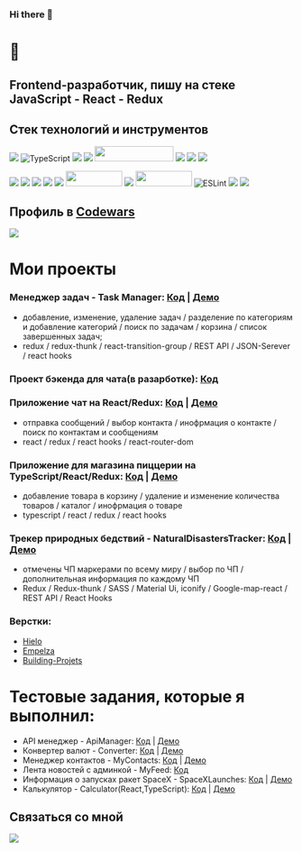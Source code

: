 ### Hi there 👋

<!--
**DeniPashaev/DeniPashaev** is a ✨ _special_ ✨ repository because its `README.md` (this file) appears on your GitHub profile.

Here are some ideas to get you started:

- 🔭 I’m currently working on ...
- 🌱 I’m currently learning ...
- 👯 I’m looking to collaborate on ...
- 🤔 I’m looking for help with ...
- 💬 Ask me about ...
- 📫 How to reach me: ...
- 😄 Pronouns: ...
- ⚡ Fun fact: ...
-->

# 👋 
## Frontend-разработчик, пишу на стеке JavaScript - React - Redux

<!--
**lors08-08/lors08-08** is a ✨ _special_ ✨ repository because its `README.md` (this file) appears on your GitHub profile.

Here are some ideas to get you started:

- 🔭 I’m currently working on ...
- 🌱 I’m currently learning ...
- 👯 I’m looking to collaborate on ...
- 🤔 I’m looking for help with ...
- 💬 Ask me about ...
- 📫 How to reach me: ...
- 😄 Pronouns: ...
- ⚡ Fun fact: ...
-->

## Cтек технологий и инструментов 

![](https://img.shields.io/badge/javascript%20-%23323330.svg?&style=for-the-badge&logo=javascript&logoColor=%23F7DF1E)
	<img alt="TypeScript" src="https://img.shields.io/badge/typescript%20-%23007ACC.svg?&style=for-the-badge&logo=typescript&logoColor=white"/>
![](https://img.shields.io/badge/react%20-%2320232a.svg?&style=for-the-badge&logo=react&logoColor=%2361DAFB)
![](https://img.shields.io/badge/redux%20-%23593d88.svg?&style=for-the-badge&logo=redux&logoColor=white)
<img src="https://camo.githubusercontent.com/05fa5b49e5aed65571a782d2d5a857a463c6862ffea1a420aa076f4fe9edb895/68747470733a2f2f696d672e736869656c64732e696f2f62616467652f52656475782d2d5468756e6b2d3233306633393f7374796c653d666c61742d737175617265266c6f676f3d5265647578266c6f676f436f6c6f723d666633393239" width="140" height="27"/>
![](https://camo.githubusercontent.com/8a8257a8f104d3daca432d3314fd2a250f1884bfd4b43bbbc7b6d8a77f703c60/68747470733a2f2f696d672e736869656c64732e696f2f62616467652f524553454c4543542d3030303f7374796c653d666f722d7468652d6261646765266c6f676f3d266c6f676f436f6c6f723d31)
![](https://camo.githubusercontent.com/06c0bc883dbe01bef31f65c7549edb3b8516bda71d119369a032b1fc2d63fb41/68747470733a2f2f696d672e736869656c64732e696f2f62616467652f4e6578742e6a732d3030303f7374796c653d666f722d7468652d6261646765266c6f676f3d4e6578742e6a73266c6f676f436f6c6f723d)
![](https://camo.githubusercontent.com/40ed858625e16457b8775ececd8dfe2e9a8b428e11e1b01bbc70beb152df67c3/68747470733a2f2f696d672e736869656c64732e696f2f62616467652f4e6573742e6a732d3030303f7374796c653d666f722d7468652d6261646765266c6f676f3d4e6573742e6a73266c6f676f436f6c6f723d)

![](https://img.shields.io/badge/react_router%20-CA4245.svg?&style=for-the-badge&logo=react-router&logoColor=white)
![](https://img.shields.io/badge/styled_components%20-DB7093.svg?&style=for-the-badge&logo=styled-components&logoColor=white)
<img src="https://img.shields.io/badge/SASS%20-hotpink.svg?&style=for-the-badge&logo=SASS&logoColor=white"/>
![](https://img.shields.io/badge/bootstrap%20-%23563D7C.svg?&style=for-the-badge&logo=bootstrap&logoColor=white)
<img src="https://img.shields.io/badge/material%20ui%20-%230081CB.svg?&style=for-the-badge&logo=material-ui&logoColor=white"/>
<img src="https://camo.githubusercontent.com/2c35078344be480c144d239355446838b6e63cfbbf650077a209262728ba3440/68747470733a2f2f696d672e736869656c64732e696f2f62616467652f4769742d626c61636b3f7374796c653d666c61742d737175617265266c6f676f3d676974" width="100" height="27">
<img src="https://img.shields.io/badge/heroku%20-%23430098.svg?&style=for-the-badge&logo=heroku&logoColor=white"/>
<img src="https://camo.githubusercontent.com/1f11106396efd0b619f5497783ec2c078946acdeb1cc5e872b07baf8af40baf8/68747470733a2f2f696d672e736869656c64732e696f2f62616467652f50726574746965722d626c61636b3f7374796c653d666c61742d737175617265266c6f676f3d7072657474696572" width="100" height="27">
<img alt="ESLint" src="https://img.shields.io/badge/ESLint-4B3263?style=for-the-badge&logo=eslint&logoColor=white" />
![](https://img.shields.io/badge/html5%20-%23E34F26.svg?&style=for-the-badge&logo=html5&logoColor=white)
![](https://img.shields.io/badge/css-%23239120.svg?&style=for-the-badge&logo=css3&logoColor=white)

## Профиль в [Codewars](https://www.codewars.com/users/Lors.08) 
[![](https://www.codewars.com/users/Lors.08/badges/large)](https://www.codewars.com/users/Lors.08)

# Мои проекты

### Менеджер задач - Task Manager: [Код](https://github.com/lors08-08/task-manager) | [Демо](https://to-do-app-lors.herokuapp.com/)  

* добавление, изменение, удаление задач / разделение по категориям и добавление категорий / поиск по задачам / корзина / список завершенных задач;
* redux / redux-thunk / react-transition-group / REST API / JSON-Serever / react hooks

### Проект бэкенда для чата(в разарботке): [Код](https://github.com/lors08-08/backend-magingstou)

### Приложение чат на React/Redux: [Код](https://github.com/lors08-08/chat-telegram) | [Демо](https://chat-app-lors.netlify.app/)

* отправка сообщений / выбор контакта / инофрмация о контакте / поиск по контактам и сообщениям
* react / redux / react hooks / react-router-dom  

### Приложение для магазина пиццерии на TypeScript/React/Redux: [Код](https://github.com/lors08-08/myCart-pizzaStore) | [Демо](https://mycart-pizzastore-lors.herokuapp.com/)

* добавление товара в корзину / удаление и изменение количества товаров / каталог / инофрмация о товаре 
* typescript / react / redux / react hooks 

### Трекер природных бедствий - NaturalDisastersTracker: [Код](https://github.com/lors08-08/NaturalDisasters-testhh) | [Демо](https://natural-disasters-tracker.netlify.app/)

* отмечены ЧП маркерами по всему миру / выбор по ЧП / дополнительная информация по каждому ЧП
* Redux / Redux-thunk / SASS / Material Ui, iconify / Google-map-react / REST API / React Hooks

### Верстки: 
* [Hielo](https://lors08-08.github.io/hielo/) 
* [Empelza](https://lors08-08.github.io/empelza/) 
* [Building-Projets](https://lors08-08.github.io/building-projects/)

# Тестовые задания, которые я выполнил:
* API менеджер - ApiManager: [Код](https://github.com/lors08-08/apimanager-testhh) | [Демо](https://lors-apimanager.herokuapp.com)
* Конвертер валют - Converter: [Код](https://github.com/lors08-08/converter) | [Демо](https://converter-lors.herokuapp.com/)
* Менеджер контактов - MyContacts: [Код](https://github.com/lors08-08/contactsmanager-hh) | [Демо](https://contactsmanager-lors.herokuapp.com/)
* Лента новостей с админкой - MyFeed: [Код](https://github.com/lors08-08/spaprofilancegroup-testhh)
* Информация о запусках ракет SpaceX - SpaceXLaunches: [Код](https://github.com/lors08-08/spacexFlights-testhh) | [Демо](https://spacex-launches-lors.netlify.app/)
* Калькулятор - Calculator(React,TypeScript): [Код](https://github.com/lors08-08/calculator-ts) | [Демо](https://calculator-bylors.netlify.app/)






## Связаться со мной

[![](https://img.shields.io/badge/telegram-D14836?color=2CA5E0&style=for-the-badge&logo=telegram&logoColor=white&&s=250)](https://t-do.ru/thels8)





